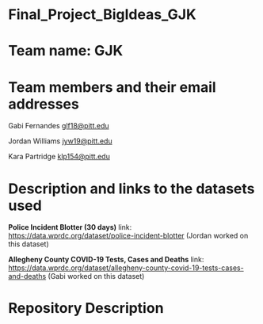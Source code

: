 # Final_Project_BigIdeas_GJK

# Team name: GJK

# Team members and their email addresses
Gabi Fernandes glf18@pitt.edu

Jordan Williams jyw19@pitt.edu

Kara Partridge klp154@pitt.edu

# Description and links to the datasets used
**Police Incident Blotter (30 days)** link: https://data.wprdc.org/dataset/police-incident-blotter
(Jordan worked on this dataset)

**Allegheny County COVID-19 Tests, Cases and Deaths** link: https://data.wprdc.org/dataset/allegheny-county-covid-19-tests-cases-and-deaths
(Gabi worked on this dataset)

# Repository Description
